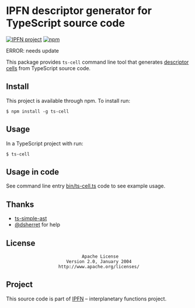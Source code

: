 # IPFN descriptor generator for TypeScript source code

[![IPFN project](https://img.shields.io/badge/project-IPFN-blue.svg?style=flat-square)](http://github.com/ipfn)
[![npm](https://img.shields.io/npm/v/ts-cell.svg?maxAge=8640&style=flat-square)](https://www.npmjs.com/package/ts-cell)


ERROR: needs update

This package provides `ts-cell` command line tool that generates [descriptor cells]() from TypeScript source code.

## Install

This project is available through npm. To install run:

```console
$ npm install -g ts-cell
```

## Usage

In a TypeScript project with run:

```console
$ ts-cell
```

## Usage in code

See command line entry [bin/ts-cell.ts](bin/ts-cell.ts) code to see example usage.

## Thanks

* [ts-simple-ast](https://github.com/dsherret/ts-simple-ast)
* [@dsherret](https://github.com/dsherret) for help

## License

                                 Apache License
                           Version 2.0, January 2004
                        http://www.apache.org/licenses/

## Project

This source code is part of [IPFN](https://github.com/ipfn) – interplanetary functions project.
